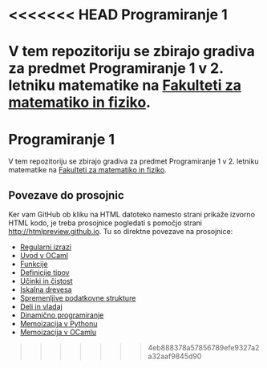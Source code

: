 <<<<<<< HEAD
Programiranje 1
===============

V tem repozitoriju se zbirajo gradiva za predmet Programiranje 1 v 2. letniku matematike na [Fakulteti za matematiko in fiziko](https://www.fmf.uni-lj.si/).
=======
Programiranje 1
===============

V tem repozitoriju se zbirajo gradiva za predmet Programiranje 1 v 2. letniku matematike na [Fakulteti za matematiko in fiziko](https://www.fmf.uni-lj.si/).

## Povezave do prosojnic

Ker vam GitHub ob kliku na HTML datoteko namesto strani prikaže izvorno HTML kodo, je treba prosojnice pogledati s pomočjo strani http://htmlpreview.github.io. Tu so direktne povezave na prosojnice:

- [Regularni izrazi](http://htmlpreview.github.io/?https://github.com/matijapretnar/programiranje-1/blob/master/01-regularni-izrazi/predavanja/prosojnice.html)
- [Uvod v OCaml](http://htmlpreview.github.io/?https://github.com/matijapretnar/programiranje-1/blob/master/05-uvod-v-ocaml/predavanja/prosojnice.html)
- [Funkcije](http://htmlpreview.github.io/?https://github.com/matijapretnar/programiranje-1/blob/master/06-funkcije/predavanja/prosojnice.html)
- [Definicije tipov](http://htmlpreview.github.io/?https://github.com/matijapretnar/programiranje-1/blob/master/07-definicije-tipov/predavanja/prosojnice.html)
- [Učinki in čistost](http://htmlpreview.github.io/?https://github.com/matijapretnar/programiranje-1/blob/master/08-ucinki-in-cistost/predavanja/prosojnice.html)
- [Iskalna drevesa](http://htmlpreview.github.io/?https://github.com/matijapretnar/programiranje-1/blob/master/09-iskalna-drevesa/predavanja/prosojnice.html)
- [Spremenljive podatkovne strukture](http://htmlpreview.github.io/?https://github.com/matijapretnar/programiranje-1/blob/master/10-spremenljive-podatkovne-strukture/predavanja/prosojnice.html)
- [Deli in vladaj](http://htmlpreview.github.io/?https://github.com/matijapretnar/programiranje-1/blob/master/11-deli-in-vladaj/predavanja/prosojnice.html)
- [Dinamično programiranje](http://htmlpreview.github.io/?https://github.com/matijapretnar/programiranje-1/blob/master/12-dinamicno-programiranje/predavanja/prosojnice.html)
- [Memoizacija v Pythonu](http://htmlpreview.github.io/?https://github.com/matijapretnar/programiranje-1/blob/master/13-memoizacija-v-pythonu/predavanja/prosojnice.html)
- [Memoizacija v OCamlu](http://htmlpreview.github.io/?https://github.com/matijapretnar/programiranje-1/blob/master/14-memoizacija-v-ocamlu/predavanja/prosojnice.html)
>>>>>>> 4eb888378a57856789efe9327a2a32aaf9845d90
